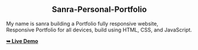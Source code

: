 <h2 align="center">Sanra-Personal-Portfolio</h2>

  My name is sanra building a Portfolio fully responsive website, <br />Responsive Portfolio for all devices, build using HTML, CSS, and JavaScript.

  <a href="https://YujiTech.github.io/grilli/"><strong>➥ Live Demo</strong></a>

 
